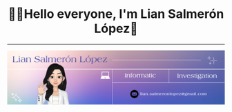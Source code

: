 <h1 align="center">👋🏻Hello everyone, I'm Lian Salmerón López🌟</h1>
<hr>
<img src="images/Banner-Github.jpg">
